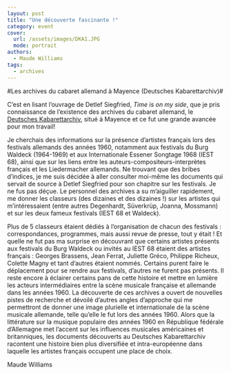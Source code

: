 ```yaml
---
layout: post
title: "Une découverte fascinante !"
category: event
cover:
  url: /assets/images/DKA1.JPG
  mode: portrait
authors:
  - Maude Williams
tags:
  - archives
---
```

#Les archives du cabaret allemand à Mayence (Deutsches Kabarettarchiv)#

C’est en lisant l’ouvrage de Detlef Siegfried, *Time is on my side*, que je pris connaissance de l’existence des archives du cabaret allemand, le [Deutsches Kabarettarchiv](http://www.kabarettarchiv.de/wordpress/?page_id=80), situé à Mayence et ce fut une grande avancée pour mon travail! 

<!-- more -->

Je cherchais des informations sur la présence d’artistes français lors des festivals allemands des années 1960, notamment aux festivals du Burg Waldeck (1964-1969) et aux Internationale Essener Songtage 1968 (IEST 68), ainsi que sur les liens entre les auteurs-compositeurs-interprètes français et les Liedermacher allemands. Ne trouvant que des bribes d’indices, je me suis décidée à aller consulter moi-même les documents qui servait de source à Detlef Siegfried pour son chapitre sur les festivals. Je ne fus pas déçue. Le personnel des archives a su m’aiguiller rapidement, me donner les classeurs (des dizaines et des dizaines !) sur les artistes qui m’intéressaient (entre autres Degenhardt, Süverkrüp, Joanna, Mossmann) et sur les deux fameux festivals (IEST 68 et Waldeck). 

Plus de 5 classeurs étaient dédiés à l’organisation de chacun des festivals : correspondances, programmes, mais aussi revue de presse, tout y était ! Et quelle ne fut pas ma surprise en découvrant que certains artistes présents aux festivals du Burg Waldeck ou invités au IEST 68 étaient des artistes français : Georges Brassens, Jean Ferrat, Juliette Gréco, Philippe Richeux, Colette Magny et tant d’autres étaient nommés. Certains purent faire le déplacement pour se rendre aux festivals, d’autres ne furent pas présents. Il reste encore à éclairer certains pans de cette histoire et mettre en lumière les acteurs intermédiaires entre la scène musicale française et allemande dans les années 1960. La découverte de ces archives a ouvert de nouvelles pistes de recherche et dévoilé d’autres angles d’approche qui me permettront de donner une image plurielle et internationale de la scène musicale allemande, telle qu’elle le fut lors des années 1960. Alors que la littérature sur la musique populaire des années 1960 en République fédérale d’Allemagne met l’accent sur les influences musicales américaines et britanniques, les documents découverts au Deutsches Kabarettarchiv racontent une histoire bien plus diversifiée et intra-européenne dans laquelle les artistes français occupent une place de choix.

Maude Williams


